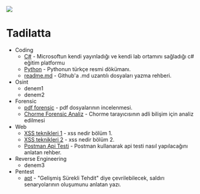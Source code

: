 ![](https://github.com/mel4mi/siber-guvenlik-ziggurat/blob/main/Depo/resimler/block.png)
# Tadilatta






* Coding
  * [C#](https://docs.microsoft.com/tr-tr/learn/paths/csharp-first-steps/) - Microsoftun kendi yayınladığı ve kendi lab ortamını sağladığı c# eğitim platformu
  * [Python](https://docs.python.org/tr/3/tutorial/index.html) - Pythonun türkçe resmi dökümanı.
  * [readme.md](https://berkay22demirel.blogspot.com/2019/03/github-readme-yazma.html) - Github'a .md uzantılı dosyaları yazma rehberi.
* Osint
  * denem1
  * denem2
* Forensic
  * [pdf forensic](https://tho-le.medium.com/pdf-forensics-introduction-part-1-6e8232935828) - pdf dosyalarının incelenmesi.
  * [Chorme Forensic Analiz](https://medium.com/@aycaaslan1213/google-chrome-forensic-analizi-72115d6acec6) - Chorme tarayıcısının adli bilişim için analiz edilmesi
* Web
  * [XSS teknikleri 1](https://www.priviasecurity.com/derinlemesine-xss-saldiri-teknikleri-bolum-1/) - xss nedir bölüm 1.
  * [XSS teknikleri 2](https://www.priviasecurity.com/derinlemesine-xss-saldiri-teknikleri-bolum-2/) - xss nedir bölüm 2.
  * [Postman Api Testi](https://medium.com/mobvenlab-tr/postman-ile-api-testi-nas%C4%B1l-yap%C4%B1l%C4%B1r-fb7e182b3d0) - Postman kullanarak api testi nasıl yapılacağını anlatan rehber.
* Reverse Engineering
  * denem3
* Pentest
  * [apt](https://www.turkhackteam.org/konular/advanced-persistent-thret-apt-nedir.2019692/) - "Gelişmiş Sürekli Tehdit" diye çevrilebilecek, saldırı senaryolarının oluşumunu anlatan yazı.
